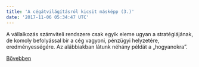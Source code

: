 ```yaml
---
title: 'A cégátvilágításról kicsit másképp (3.)'
date: '2017-11-06 05:34:47 UTC'
---
```


A vállalkozás számviteli rendszere csak egyik eleme ugyan a stratégiájának, de komoly befolyással bír a cég vagyoni, pénzügyi helyzetére, eredményességére. Az alábbiakban látunk néhány példát a „hogyanokra”.


[Bővebben](http://ift.tt/2y6aPGu)
